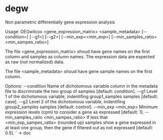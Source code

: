 # degw
Non parametric differentially gene expression analysis

Usage:
  DEGwilcox <gene_expression_matrix> <sample_metadata> [--condition=<condition>] [--g1=<g1>] [--g2=<g2>] [--min_exp=<min_exp>] [--min_samples_ratio=<min_sampes_ratio>]

The file <gene_expression_matrix> shoud have gene names on the first column and samples as column names.
The expression data are expected as raw (not normalized) data.

The file <sample_metadata> shoud have gene sample names on the first column.

Options:
  --condition <condition>        Name of dichotomous variable column in the metadata file to discriminate the two group of samples [default: condition].
  --g1 <g1>                      Level 1 of the dichotomous variable, indentifing group1_samples samples [default: case].
  --g2 <g2>                      Level 2 of the dichotomous variable, indentifing group2_samples samples [default: control].
  --min_exp <min_exp>            Minimum expression levels (cpm) to consider a gene as expressed [default: 1].
  --min_samples_ratio <min_sampes_ratio>            If less that <min_exp_sampes_ratio> (rounded up) samples show a gene expressed in at least one group, then the gene if filtered out as not expressed [default: 0.5].
' -> doc
